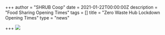 +++
author = "SHRUB Coop"
date = 2021-01-22T00:00:00Z
description = "Food Sharing Opening Times"
tags = []
title = "Zero Waste Hub Lockdown Opening Times"
type = "news"

+++
![](https://res.cloudinary.com/shrub-co-op/image/upload/v1611337351/shrubcoop.org/media/ZWH_lockdown_info_p3walv.png)